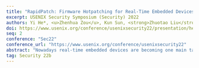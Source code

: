 ```yaml
---
title: "RapidPatch: Firmware Hotpatching for Real-Time Embedded Devices"
excerpt: USENIX Security Symposium (Security) 2022
authors: Yi He*, <u>Zhenhua Zou</u>, Kun Sun, <strong>Zhuotao Liu</strong>, Ke Xu, Qian Wang, Chao Shen, Zhi Wang, Qi Li
doi: https://www.usenix.org/conference/usenixsecurity22/presentation/he-yi
seq: 2
conference: "Sec22"
conference_url: "https://www.usenix.org/conference/usenixsecurity22"
abstract: "Nowadays real-time embedded devices are becoming one main target of cyber attacks. A huge number of embedded devices equipped with outdated firmware are subject to various vulnerabilities, but they cannot be timely patched due to two main reasons. First, it is difficult for vendors who have various types of fragmented devices to generate patches for each type of device. Second, it is challenging to deploy patches on many embedded devices without restarting or halting real-time tasks, hindering the patch installation on devices (e.g., industrial control devices) that have high availability requirements. In this paper, we present RapidPatch, a new hotpatching framework to facilitate patch propagation by installing generic patches without disrupting other tasks running on heterogeneous embedded devices. RapidPatch allows RTOS developers to directly release common patches for all downstream devices so that device maintainers can easily generate device-specific patches for different firmware. We utilize eBPF virtual machines to execute patches on resource-constrained embedded devices and develop three hotpatching strategies to support hotpatching for all major microcontroller (MCU) architectures. In particular, we propose two types of eBPF patches for different types of vulnerabilities and develop an eBPF patch verifier to ensure patch safety. We evaluate RapidPatch with major CVEs on four major RTOSes running on different embedded devices. We find that over 90% vulnerabilities can be hotpatched via RapidPatch. Our system can work on devices with 64 KB or more memory and 64 MHz MCU frequency. The average patch delay is less than 8 µs and the overall latency overhead is less than 0.6%."
tag: Security 22b
---
```

